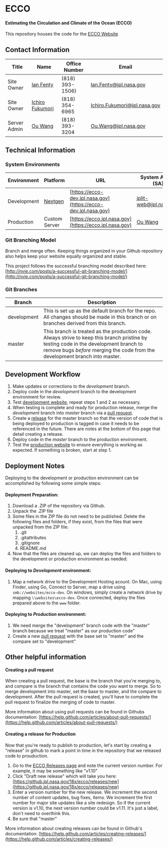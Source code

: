 ECCO
===

#### Estimating the Circulation and Climate of the Ocean (ECCO)

This repository houses the code for the [ECCO Website](https://ecco.jpl.nasa.gov)


## Contact Information
Title | Name | Office Number | Email
----- | ---- | ------------- | -----
Site Owner | [Ian Fenty](https://gateway.jpl.nasa.gov/Person.aspx?accountname=JPL\ifenty) | (818) 393-1506) | Ian.Fenty@jpl.nasa.gov
Site Owner | [Ichiro Fukumori](https://gateway.jpl.nasa.gov/Person.aspx?accountname=JPL\fukumori) | (818) 354-6965 | Ichiro.Fukumori@jpl.nasa.gov
Server Admin | [Ou Wang](https://gateway.jpl.nasa.gov/Person.aspx?accountname=JPL\owang) | (818) 393-3204 | Ou.Wang@jpl.nasa.gov
 

## Technical Information

### System Environments

Environment | Platform | URL | System Admin (SA)
----------- | -------- | --- | -----------------
Development | [Nextgen](https://webhosting.jpl.nasa.gov) | [https://ecco-dev.jpl.nasa.gov](https://ecco-dev.jpl.nasa.gov) | [jplit-web@jpl.nasa.gov](jplit-web@jpl.nasa.gov)
Production | Custom Server | [https://ecco.jpl.nasa.gov](https://ecco.jpl.nasa.gov) | [Ou Wang](mailto:Ou.Wang@jpl.nasa.gov)

### Git Branching Model

Branch and merge often. Keeping things organized in your Github repository also helps keep your website equally organized and stable. 

This project follows the successful branching model described here: [http://nvie.com/posts/a-successful-git-branching-model/](http://nvie.com/posts/a-successful-git-branching-model/)

### Git Branches

Branch | Description
------ | -----------
| development | This is set up as the default branch for the repo. All changes should be made in this branch or on branches derived from this branch.
master | This branch is treated as the production code. Always strive to keep this branch pristine by testing code in the development branch to remove bugs _before_ merging the code from the development branch into master.

## Development Workflow

1. Make updates or corrections to the _development_ branch.
2. Deploy code in the _development_ branch to the development environment for review.
3. Test [development website](http://ecco-dev.jpl.nasa.gov/), repeat steps 1 and 2 as necessary.
4. When testing is complete and ready for production release, merge the _development_ branch into _master_ branch via a [pull request](https://github.jpl.nasa.gov/18x/ecco/pulls).
5. Create a [release](https://github.jpl.nasa.gov/18x/ecco/releases) for the master branch so that the version of code that is being deployed to production is tagged in case it needs to be referenced in the future. There are notes at the bottom of this page that detail creating a release.
6. Deploy code in the _master_ branch to the production environment.
7. Test the [production website](http://ecco.jpl.nasa.gov/) to ensure everything is working as expected. If something is broken, start at step 1.

## Deployment Notes

Deploying to the development or production environment can be accomplished by following some simple steps:

#### Deployment Preparation:

1. Download a .ZIP of the repository via Github.
2. Unpack the .ZIP file
3. Some files in the ZIP file do not need to be published. Delete the following files and folders, if they exist, from the files that were unpacked from the ZIP file:
	1. .git
	2. .gitattributes
	3. .gitignore
	4. README.md
4. Now that the files are cleaned up, we can deploy the files and folders to the development or production environment as needed:

#### Deploying to _Development_ environment:

1. Map a network drive to the Development Hosting acount. On Mac, using Finder, using Go, Connect to Server, map a drive using `smb://websites/ecco-dev`. On windows, simply create a network drive by mapping `\\websites\ecco-dev`. Once connected, deploy the files prepared above to the `www` folder.

#### Deploying to _Production_ environment:

1. We need merge the "development" branch code with the "master" branch because we treat "master" as our production code"
2. Create a new [pull request](https://github.jpl.nasa.gov/18x/ecco/pulls) with the base set to "master" and the compare set to "development"

## Other helpful information

#### Creating a pull request

When creating a pull request, the base is the branch that you're merging to, and compare is the branch that contains the code you want to merge. So to merge development into master, set the base to master, and the compare to development. After the pull request is created, you'll have to complete the pull request to finalize the merging of code to master.

More information about using pull requests can be found in Githubs documentation: [https://help.github.com/articles/about-pull-requests/](https://help.github.com/articles/about-pull-requests/)

#### Creating a release for Production

Now that you're ready to publish to production, let's start by creating a "release" in github to mark a point in time in the repository that we released code to prouduction.
1. Go to the [ECCO Releases page](https://github.jpl.nasa.gov/18x/ecco/releases) and note the current version number. For example, it may be something like "v1.10"
2. Click "Draft new release" which will take you here: [https://github.jpl.nasa.gov/18x/ecco/releases/new](https://github.jpl.nasa.gov/18x/ecco/releases/new)
3. Enter a version number for the new release. We increment the second number of content updates, bug fixes, items. We increment the first number for major site updates like a site redesign. So if the current version is v1.10, the next version number could be v1.11. It's just a label, don't need to overthink this.
4. Be sure that "master" 

More information about creating releases can be found in Github's documentation: [https://help.github.com/articles/creating-releases/](https://help.github.com/articles/creating-releases/)
